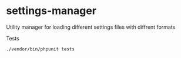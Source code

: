 # settings-manager
Utility manager for loading different settings files with diffrent formats


Tests
```
./vendor/bin/phpunit tests
```
